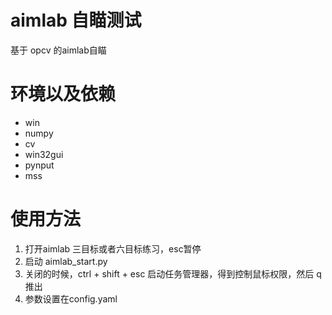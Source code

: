 # aimlab 自瞄测试

基于 opcv 的aimlab自瞄

# 环境以及依赖

+ win
+ numpy
+ cv
+ win32gui
+ pynput
+ mss

# 使用方法

1. 打开aimlab 三目标或者六目标练习，esc暂停
2. 启动 aimlab_start.py 
3. 关闭的时候，ctrl + shift + esc 启动任务管理器，得到控制鼠标权限，然后 q 推出
4. 参数设置在config.yaml

